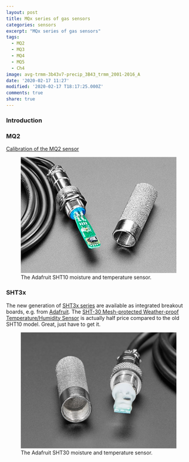```yaml
---
layout: post
title: MQx series of gas sensors
categories: sensors
excerpt: "MQx series of gas sensors"
tags:
  - MQ2
  - MQ3
  - MQ4
  - MQ5
  - Ch4
image: avg-trmm-3b43v7-precip_3B43_trmm_2001-2016_A
date: '2020-02-17 11:27'
modified: '2020-02-17 T18:17:25.000Z'
comments: true
share: true
---
```

<script src="https://karttur.github.io/common/assets/js/karttur/togglediv.js"></script>

### Introduction

### MQ2

[Calibration of the MQ2 sensor](http://wiki.seeedstudio.com/Grove-Gas_Sensor-MQ2/)

<figure>
<img src="../../images/sensor-SHT10-SM-temp-adafruit.png">
<figcaption> The Adafruit SHT10 moisture and temperature sensor. </figcaption>
</figure>

### SHT3x

The new generation of [SHT3x series](https://www.sensirion.com/en/environmental-sensors/humidity-sensors/digital-humidity-sensors-for-various-applications/) are available as integrated breakout boards, e.g. from [Adafruit](https://www.adafruit.com/product/2857). The [SHT-30 Mesh-protected Weather-proof Temperature/Humidity Sensor](https://www.adafruit.com/product/4099) is actually half price compared to the old SHT10 model. Great, just have to get it.

<figure>
<img src="../../images/sensor-SHT30-SM-temp-adafruit.png">
<figcaption> The Adafruit SHT30 moisture and temperature sensor. </figcaption>
</figure>
